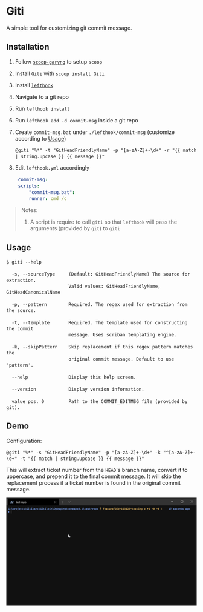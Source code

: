 # Giti

A simple tool for customizing git commit message.

## Installation

1. Follow [`scoop-garyng`][scoop-garyng] to setup `scoop`
1. Install `Giti` with `scoop install Giti`
1. Install [`lefthook`][lefthook]
1. Navigate to a git repo
1. Run `lefthook install`
1. Run `lefthook add -d commit-msg` inside a git repo
1. Create `commit-msg.bat` under `./lefthook/commit-msg` (customize according to [Usage](#usage))

   ```batch
   @giti "%*" -t "GitHeadFriendlyName" -p "[a-zA-Z]+-\d+" -r "{{ match | string.upcase }} {{ message }}"
   ```

1. Edit `lefthook.yml` accordingly

   ```yml
    commit-msg:
    scripts:
        "commit-msg.bat":
        runner: cmd /c
   ```

> Notes:
>
> 1. A script is require to call `giti` so that `lefthook` will pass the arguments (provided by `git`) to `giti`

## Usage

```console
$ giti --help

  -s, --sourceType     (Default: GitHeadFriendlyName) The source for extraction.
                       Valid values: GitHeadFriendlyName, GitHeadCanonicalName

  -p, --pattern        Required. The regex used for extraction from the source.

  -t, --template       Required. The template used for constructing the commit
                       message. Uses scriban templating engine.

  -k, --skipPattern    Skip replacement if this regex pattern matches the
                       original commit message. Default to use 'pattern'.

  --help               Display this help screen.

  --version            Display version information.

  value pos. 0         Path to the COMMIT_EDITMSG file (provided by git).

```

## Demo

Configuration:

```
@giti "%*" -s "GitHeadFriendlyName" -p "[a-zA-Z]+-\d+" -k "^[a-zA-Z]+-\d+" -t "{{ match | string.upcase }} {{ message }}"
```

This will extract ticket number from the `HEAD`'s branch name, convert it to uppercase, and prepend it to the final commit message. It will skip the replacement process if a ticket number is found in the original commit message.

![](docs/extract-ticket.gif)

[choco]: https://chocolatey.org/packages/giti/
[lefthook]: https://github.com/Arkweid/lefthook
[scoop-garyng]: https://github.com/garyng/scoop-garyng/